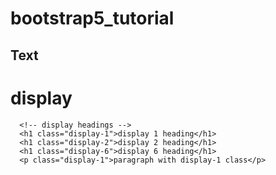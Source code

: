 # bootstrap5_tutorial

## Text

# display

```
  <!-- display headings -->
  <h1 class="display-1">display 1 heading</h1>
  <h1 class="display-2">display 2 heading</h1>
  <h1 class="display-6">display 6 heading</h1>
  <p class="display-1">paragraph with display-1 class</p>
```
